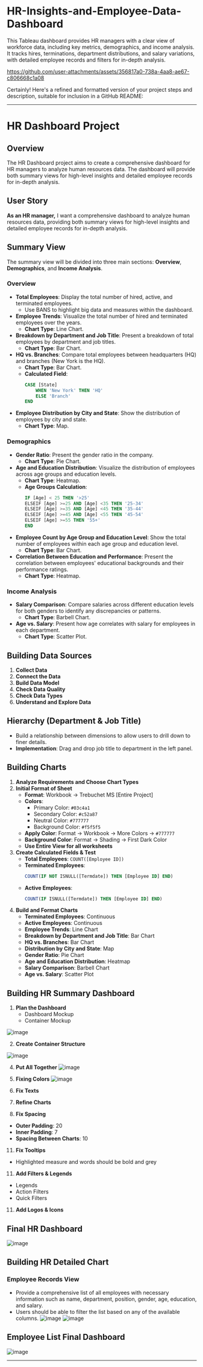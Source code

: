 # HR-Insights-and-Employee-Data-Dashboard
This Tableau dashboard provides HR managers with a clear view of workforce data, including key metrics, demographics, and income analysis. It tracks hires, terminations, department distributions, and salary variations, with detailed employee records and filters for in-depth analysis.



https://github.com/user-attachments/assets/356817a0-738a-4aa8-ae67-c806668c1a08


Certainly! Here's a refined and formatted version of your project steps and description, suitable for inclusion in a GitHub README:

---

# HR Dashboard Project

## Overview

The HR Dashboard project aims to create a comprehensive dashboard for HR managers to analyze human resources data. The dashboard will provide both summary views for high-level insights and detailed employee records for in-depth analysis.

## User Story

**As an HR manager,** I want a comprehensive dashboard to analyze human resources data, providing both summary views for high-level insights and detailed employee records for in-depth analysis.

## Summary View

The summary view will be divided into three main sections: **Overview**, **Demographics**, and **Income Analysis**.

### Overview

- **Total Employees**: Display the total number of hired, active, and terminated employees.
  - Use BANS to highlight big data and measures within the dashboard.
- **Employee Trends**: Visualize the total number of hired and terminated employees over the years.
  - **Chart Type**: Line Chart.
- **Breakdown by Department and Job Title**: Present a breakdown of total employees by department and job titles.
  - **Chart Type**: Bar Chart.
- **HQ vs. Branches**: Compare total employees between headquarters (HQ) and branches (New York is the HQ).
  - **Chart Type**: Bar Chart.
  - **Calculated Field**:
    ```sql
    CASE [State]
        WHEN 'New York' THEN 'HQ'
        ELSE 'Branch'
    END
    ```
- **Employee Distribution by City and State**: Show the distribution of employees by city and state.
  - **Chart Type**: Map.

### Demographics

- **Gender Ratio**: Present the gender ratio in the company.
  - **Chart Type**: Pie Chart.
- **Age and Education Distribution**: Visualize the distribution of employees across age groups and education levels.
  - **Chart Type**: Heatmap.
  - **Age Groups Calculation**:
    ```sql
    IF [Age] < 25 THEN '>25'
    ELSEIF [Age] >=25 AND [Age] <35 THEN '25-34'
    ELSEIF [Age] >=35 AND [Age] <45 THEN '35-44'
    ELSEIF [Age] >=45 AND [Age] <55 THEN '45-54'
    ELSEIF [Age] >=55 THEN '55+'
    END
    ```
- **Employee Count by Age Group and Education Level**: Show the total number of employees within each age group and education level.
  - **Chart Type**: Bar Chart.
- **Correlation Between Education and Performance**: Present the correlation between employees' educational backgrounds and their performance ratings.
  - **Chart Type**: Heatmap.

### Income Analysis

- **Salary Comparison**: Compare salaries across different education levels for both genders to identify any discrepancies or patterns.
  - **Chart Type**: Barbell Chart.
- **Age vs. Salary**: Present how age correlates with salary for employees in each department.
  - **Chart Type**: Scatter Plot.

## Building Data Sources

1. **Collect Data**
2. **Connect the Data**
3. **Build Data Model**
4. **Check Data Quality**
5. **Check Data Types**
6. **Understand and Explore Data**

## Hierarchy (Department & Job Title)

- Build a relationship between dimensions to allow users to drill down to finer details.
- **Implementation**: Drag and drop job title to department in the left panel.

## Building Charts

1. **Analyze Requirements and Choose Chart Types**
2. **Initial Format of Sheet**
   - **Format**: Workbook -> Trebuchet MS [Entire Project]
   - **Colors**:
     - Primary Color: `#03c4a1`
     - Secondary Color: `#c52a87`
     - Neutral Color: `#777777`
     - Background Color: `#f5f5f5`
   - **Apply Color**: Format -> Workbook -> More Colors -> `#777777`
   - **Background Color**: Format -> Shading -> First Dark Color
   - **Use Entire View for all worksheets**
3. **Create Calculated Fields & Test**
   - **Total Employees**: `COUNT([Employee ID])`
   - **Terminated Employees**: 
     ```sql
     COUNT(IF NOT ISNULL([Termdate]) THEN [Employee ID] END)
     ```
   - **Active Employees**:
     ```sql
     COUNT(IF ISNULL([Termdate]) THEN [Employee ID] END)
     ```
4. **Build and Format Charts**
   - **Terminated Employees**: Continuous
   - **Active Employees**: Continuous
   - **Employee Trends**: Line Chart
   - **Breakdown by Department and Job Title**: Bar Chart
   - **HQ vs. Branches**: Bar Chart
   - **Distribution by City and State**: Map
   - **Gender Ratio**: Pie Chart
   - **Age and Education Distribution**: Heatmap
   - **Salary Comparison**: Barbell Chart
   - **Age vs. Salary**: Scatter Plot

## Building HR Summary Dashboard

1. **Plan the Dashboard**
   - Dashboard Mockup
   - Container Mockup

![image](https://github.com/user-attachments/assets/8db3738e-b90f-4f9d-9940-fcca7464b666)


2. **Create Container Structure**

![image](https://github.com/user-attachments/assets/0bf1a578-5f6f-417c-9542-7844f0df1bef)

4. **Put All Together**
![image](https://github.com/user-attachments/assets/8ef381a7-e419-4d2f-bcea-b5708f9a949d)


6. **Fixing Colors**
![image](https://github.com/user-attachments/assets/aa6a164e-3dfb-4286-bad2-ead92e6e3930)


8. **Fix Texts**
9. **Refine Charts**
10. **Fix Spacing**
   - **Outer Padding**: 20
   - **Inner Padding**: 7
   - **Spacing Between Charts**: 10
11. **Fix Tooltips**
   - Highlighted measure and words should be bold and grey
11. **Add Filters & Legends**
   - Legends
   - Action Filters
   - Quick Filters
11. **Add Logos & Icons**

## Final HR Dashboard
![image](https://github.com/user-attachments/assets/19bfed81-d860-441a-9e43-65dc04b3c9d3)


## Building HR Detailed Chart

### Employee Records View

- Provide a comprehensive list of all employees with necessary information such as name, department, position, gender, age, education, and salary.
- Users should be able to filter the list based on any of the available columns.
![image](https://github.com/user-attachments/assets/288bc252-a6bd-43ee-adef-e0fa6db7f39c)    ![image](https://github.com/user-attachments/assets/dcfb0131-7195-48fc-b441-33a90f19786b)


## Employee List Final Dashboard
![image](https://github.com/user-attachments/assets/1d544b1f-a13e-4af8-bd5d-511fcdb468c7)

---

